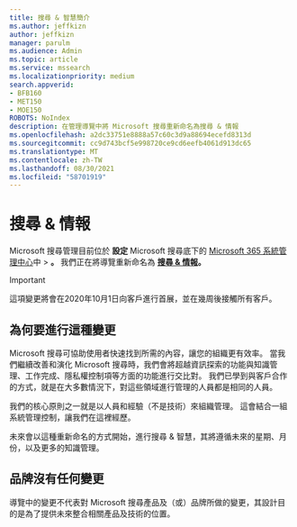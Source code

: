 ```yaml
---
title: 搜尋 & 智慧簡介
ms.author: jeffkizn
author: jeffkizn
manager: parulm
ms.audience: Admin
ms.topic: article
ms.service: mssearch
ms.localizationpriority: medium
search.appverid:
- BFB160
- MET150
- MOE150
ROBOTS: NoIndex
description: 在管理導覽中將 Microsoft 搜尋重新命名為搜尋 & 情報
ms.openlocfilehash: a2dc33751e8888a57c60c3d9a88694ecefd8313d
ms.sourcegitcommit: cc9d743bcf5e998720ce9cd6eefb4061d913dc65
ms.translationtype: MT
ms.contentlocale: zh-TW
ms.lasthandoff: 08/30/2021
ms.locfileid: "58701919"
---
```

# <a name="search--intelligence"></a>搜尋 & 情報

Microsoft 搜尋管理目前位於 **設定** Microsoft 搜尋底下的 [Microsoft 365 系統管理中心](https://admin.microsoft.com)中  >  **[](https://admin.microsoft.com/Adminportal/Home#/MicrosoftSearch)。** 我們正在將導覽重新命名為 **[搜尋 & 情報](https://admin.microsoft.com/Adminportal/Home#/MicrosoftSearch)。**

> [!Important]
> 這項變更將會在2020年10月1日向客戶進行首展，並在幾周後接觸所有客戶。

## <a name="why-we-are-making-this-change"></a>為何要進行這種變更

Microsoft 搜尋可協助使用者快速找到所需的內容，讓您的組織更有效率。 當我們繼續改善和演化 Microsoft 搜尋時，我們會將超越資訊探索的功能與知識管理、工作完成、隱私權控制項等方面的功能進行交比對。
我們已學到與客戶合作的方式，就是在大多數情況下，對這些領域進行管理的人員都是相同的人員。

我們的核心原則之一就是以人員和經驗（不是技術）來組織管理。 這會結合一組系統管理控制，讓我們在這裡經歷。

未來會以這種重新命名的方式開始，進行搜尋 & 智慧，其將遵循未來的星期、月份，以及更多的知識管理。

## <a name="no-change-in-the-brand"></a>品牌沒有任何變更

導覽中的變更不代表對 Microsoft 搜尋產品及（或）品牌所做的變更，其設計目的是為了提供未來整合相關產品及技術的位置。
